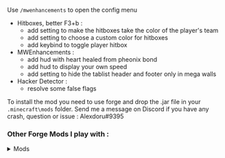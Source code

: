 Use `/mwenhancements` to open the config menu

- Hitboxes, better F3+b :
  - add setting to make the hitboxes take the color of the player's team
  - add setting to choose a custom color for hitboxes
  - add keybind to toggle player hitbox
- MWEnhancements : 
    - add hud with heart healed from pheonix bond
    - add hud to display your own speed
    - add setting to hide the tablist header and footer only in mega walls
- Hacker Detector :
  - resolve some false flags

To install the mod you need to use forge and drop the .jar file in your `.minecraft\mods` folder. 
Send me a message on Discord if you have any crash, question or issue : Alexdoru#9395

### Other Forge Mods I play with :

<details>
  <summary>Mods</summary>

- **[Optifine](https://optifine.net/downloads)** - Enhances performances
- **[Sk1er's Patcher](https://sk1er.club/mods/patcher)** - Minecraft optimizations and bug fixes
- **[Sk1er's Old Animation](https://discord.gg/sk1er)** - Available in beta on their discord server
- **[Orange's Simple Mods-1.2 ](https://www.curseforge.com/minecraft/mc-mods/oranges-simplemods-collection/files)** - Status effect, Toggle Sprint, Armor Status
- **[My Sidebar Mod](https://github.com/Alexdoru/SidebarMod/releases/)** - Enhances the sidebar
- **[ItemPhysic Lite 1.3](https://www.curseforge.com/minecraft/mc-mods/itemphysic-lite)** - Enhances the look of dropped items

</details>